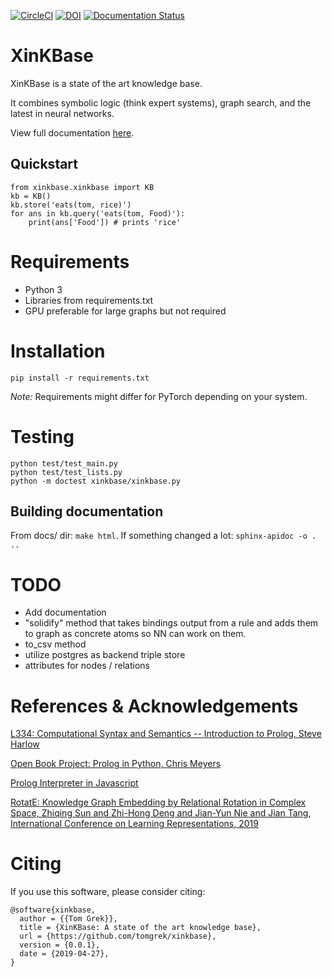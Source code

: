 [![CircleCI](https://circleci.com/gh/tomgrek/xinkbase.svg?style=svg)](https://circleci.com/gh/tomgrek/xinkbase)
[![DOI](https://zenodo.org/badge/183831265.svg)](https://zenodo.org/badge/latestdoi/183831265)
[![Documentation Status](https://readthedocs.org/projects/xinkbase/badge/?version=latest)](https://xinkbase.readthedocs.io/en/latest/?badge=latest)

# XinKBase

XinKBase is a state of the art knowledge base.

It combines symbolic logic (think expert systems), graph search, and the latest in neural networks.

View full documentation [here](https://xinkbase.readthedocs.io).

## Quickstart

```
from xinkbase.xinkbase import KB
kb = KB()
kb.store('eats(tom, rice)')
for ans in kb.query('eats(tom, Food)'):
    print(ans['Food']) # prints 'rice'
```

# Requirements

* Python 3
* Libraries from requirements.txt
* GPU preferable for large graphs but not required

# Installation

`pip install -r requirements.txt`

_Note:_ Requirements might differ for PyTorch depending on your system.

# Testing

```
python test/test_main.py
python test/test_lists.py
python -m doctest xinkbase/xinkbase.py
```

## Building documentation

From docs/ dir: `make html`. If something changed a lot: `sphinx-apidoc -o . ..`

# TODO

* Add documentation
* "solidify" method that takes bindings output from a rule and adds them to graph as concrete atoms so NN can work on them.
* to_csv method
* utilize postgres as backend triple store
* attributes for nodes / relations

# References & Acknowledgements

[L334: Computational Syntax and Semantics -- Introduction to Prolog, Steve Harlow](http://www-users.york.ac.uk/~sjh1/courses/L334css/complete/complete2li1.html)

[Open Book Project: Prolog in Python, Chris Meyers](http://www.openbookproject.net/py4fun/prolog/intro.html)

[Prolog Interpreter in Javascript](https://curiosity-driven.org/prolog-interpreter)

[RotatE: Knowledge Graph Embedding by Relational Rotation in Complex Space, Zhiqing Sun and Zhi-Hong Deng and Jian-Yun Nie and Jian Tang, International Conference on Learning Representations, 2019](https://openreview.net/forum?id=HkgEQnRqYQ)

# Citing

If you use this software, please consider citing:

```
@software{xinkbase,
  author = {{Tom Grek}},
  title = {XinKBase: A state of the art knowledge base},
  url = {https://github.com/tomgrek/xinkbase},
  version = {0.0.1},
  date = {2019-04-27},
}

```
